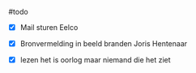 
#todo
- [x] Mail sturen Eelco
- [x] Bronvermelding in beeld branden Joris Hentenaar
- [x] lezen het is oorlog maar niemand die het ziet


